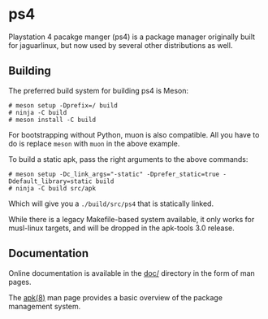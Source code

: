 # ps4

Playstation 4 pacakge manger (ps4) is a package manager originally built for jaguarlinux,
but now used by several other distributions as well.

## Building

The preferred build system for building ps4 is Meson:

```
# meson setup -Dprefix=/ build
# ninja -C build
# meson install -C build
```

For bootstrapping without Python, muon is also compatible. All you have to do is replace `meson` with `muon` in the above example.

To build a static apk, pass the right arguments to the above commands:

```
# meson setup -Dc_link_args="-static" -Dprefer_static=true -Ddefault_library=static build
# ninja -C build src/apk
```

Which will give you a `./build/src/ps4` that is statically linked.

While there is a legacy Makefile-based system available, it only works for musl-linux
targets, and will be dropped in the apk-tools 3.0 release.

## Documentation

Online documentation is available in the [doc/](doc/) directory in the form of man pages.

The [apk(8)](doc/ps4.8.scd) man page provides a basic overview of the package management
system.
